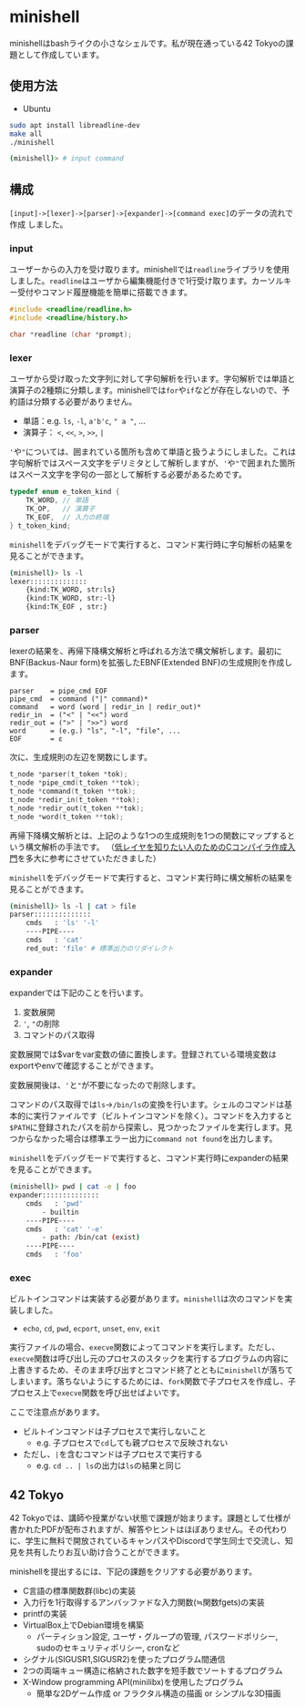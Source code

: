 # minishell

minishellはbashライクの小さなシェルです。私が現在通っている42 Tokyoの課題として作成しています。

## 使用方法
- Ubuntu
```bash
sudo apt install libreadline-dev
make all
./minishell

(minishell)> # input command
```

## 構成
`[input]->[lexer]->[parser]->[expander]->[command exec]`のデータの流れで作成
しました。

### input
ユーザーからの入力を受け取ります。minishellでは`readline`ライブラリを使用しました。`readline`はユーザから編集機能付きで1行受け取ります。カーソルキー受付やコマンド履歴機能を簡単に搭載できます。

```c
#include <readline/readline.h>
#include <readline/history.h>

char *readline (char *prompt);
```

### lexer
ユーザから受け取った文字列に対して字句解析を行います。字句解析では単語と演算子の2種類に分類します。minishellでは`for`や`if`などが存在しないので、予約語は分類する必要がありません。

- 単語：e.g. `ls`, `-l`, `a'b'c`, `" a "`, ...
- 演算子： `<`, `<<`, `>`, `>>`, `|`

`'`や`"`については、囲まれている箇所も含めて単語と扱うようにしました。これは字句解析ではスペース文字をデリミタとして解析しますが、`'`や`"`で囲まれた箇所はスペース文字を字句の一部として解析する必要があるためです。

```c
typedef enum e_token_kind {
    TK_WORD, // 単語
    TK_OP,   // 演算子
    TK_EOF,  // 入力の終端
} t_token_kind;
```
`minishell`をデバッグモードで実行すると、コマンド実行時に字句解析の結果を見ることができます。
```sh
(minishell)> ls -l
lexer::::::::::::::
    {kind:TK_WORD, str:ls}
    {kind:TK_WORD, str:-l}
    {kind:TK_EOF , str:}
```

### parser
lexerの結果を、再帰下降構文解析と呼ばれる方法で構文解析します。最初にBNF(Backus-Naur form)を拡張したEBNF(Extended BNF)の生成規則を作成します。

```ebnf
parser    = pipe_cmd EOF
pipe_cmd  = command ("|" command)*
command   = word (word | redir_in | redir_out)*
redir_in  = ("<" | "<<") word 
redir_out = (">" | ">>") word
word      = (e.g.) "ls", "-l", "file", ...
EOF       = ε
```

次に、生成規則の左辺を関数にします。
```cpp
t_node *parser(t_token *tok);
t_node *pipe_cmd(t_token **tok);
t_node *command(t_token **tok);
t_node *redir_in(t_token **tok);
t_node *redir_out(t_token **tok);
t_node *word(t_token **tok);
```
再帰下降構文解析とは、上記のような1つの生成規則を1つの関数にマップするという構文解析の手法です。
（[低レイヤを知りたい人のためのCコンパイラ作成入門](https://www.sigbus.info/compilerbook)を多大に参考にさせていただきました）

`minishell`をデバッグモードで実行すると、コマンド実行時に構文解析の結果を見ることができます。
```sh
(minishell)> ls -l | cat > file
parser::::::::::::::
    cmds   : 'ls' '-l' 
    ----PIPE----
    cmds   : 'cat' 
    red_out: 'file' # 標準出力のリダイレクト
```

### expander
expanderでは下記のことを行います。

1. 変数展開
1. `'`, `"`の削除
1. コマンドのパス取得

変数展開では$varをvar変数の値に置換します。登録されている環境変数はexportやenvで確認することができます。

変数展開後は、`'`と`"`が不要になったので削除します。

コマンドのパス取得では`ls`->`/bin/ls`の変換を行います。シェルのコマンドは基本的に実行ファイルです（ビルトインコマンドを除く）。コマンドを入力すると`$PATH`に登録されたパスを前から探索し、見つかったファイルを実行します。見つからなかった場合は標準エラー出力に`command not found`を出力します。

`minishell`をデバッグモードで実行すると、コマンド実行時にexpanderの結果を見ることができます。
```sh
(minishell)> pwd | cat -e | foo
expander::::::::::::::
    cmds   : 'pwd' 
        - builtin
    ----PIPE----
    cmds   : 'cat' '-e' 
        - path: /bin/cat (exist)
    ----PIPE----
    cmds   : 'foo'
```

### exec

ビルトインコマンドは実装する必要があります。`minishell`は次のコマンドを実装しました。
- `echo`, `cd`, `pwd`, `ecport`, `unset`, `env`, `exit`

実行ファイルの場合、`execve`関数によってコマンドを実行します。ただし、`execve`関数は呼び出し元のプロセスのスタックを実行するプログラムの内容に上書きするため、そのまま呼び出すとコマンド終了とともに`minishell`が落ちてしまいます。落ちないようにするためには、`fork`関数で子プロセスを作成し、子プロセス上で`execve`関数を呼び出せばよいです。

ここで注意点があります。
- ビルトインコマンドは子プロセスで実行しないこと
    - e.g. 子プロセスで`cd`しても親プロセスで反映されない
- ただし、`|`を含むコマンドは子プロセスで実行する
    - e.g. `cd .. | ls`の出力は`ls`の結果と同じ

## 42 Tokyo

42 Tokyoでは、講師や授業がない状態で課題が始まります。課題として仕様が書かれたPDFが配布されますが、解答やヒントはほぼありません。その代わりに、学生に無料で開放されているキャンパスやDiscordで学生同士で交流し、知見を共有したりお互い助け合うことができます。

minishellを提出するには、下記の課題をクリアする必要があります。
- C言語の標準関数群(libc)の実装
- 入力行を1行取得するアンバッファドな入力関数(≒関数fgets)の実装
- printfの実装
- VirtualBox上でDebian環境を構築
    - パーティション設定, ユーザ・グループの管理, パスワードポリシー, sudoのセキュリティポリシー, cronなど
- シグナル(SIGUSR1,SIGUSR2)を使ったプログラム間通信
- 2つの両端キュー構造に格納された数字を短手数でソートするプログラム
- X-Window programming API(minilibx)を使用したプログラム
    - 簡単な2Dゲーム作成 or フラクタル構造の描画 or シンプルな3D描画
